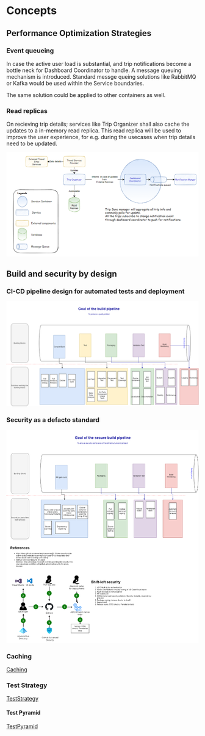 # Concepts

## Performance Optimization Strategies

### Event queueing

In case the active user load is substantial, and trip notifications become a bottle neck for Dashboard Coordinator to handle. 
A message queuing mechanism is introduced. Standard messge queing solutions like RabbitMQ or Kafka would be used within the Service boundaries.

The same solution could be applied to other containers as well.

### Read replicas

On recieving trip details; services like Trip Organizer shall also cache the updates to a in-memory read replica.
This read replica will be used to improve the user experience, for e.g. during the usecases when trip details need to be updated.

![High level architecture](.media/Message-Queueing-In-Dashboard-Coordinator.png)

## Build and security by design

### CI-CD pipeline design for automated tests and deployment

![Build Pipeline](.media/road-warriors-build.drawio.png)

### Security as a defacto standard

![Security in Build Pipeline](.media/security-build-pipeline.drawio.png)

### Caching

[Caching](caching.md)

### Test Strategy

[TestStrategy](TestStrategy.md)

#### Test Pyramid

[TestPyramid](TestPyramid.md)

